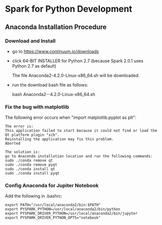 # Spark for Python Development

## Anaconda Installation Procedure 

### Download and Install

* go to https://www.continuum.io/downloads
* click 64-BIT INSTALLER for Python 2.7 (because Spark 2.0.1 uses Python 2.7 as default)

  The file Anaconda2-4.2.0-Linux-x86_64.sh will be downloaded.

* run the download bash file as follows:

  bash Anaconda2--4.2.0-Linux-x86_64.sh

### Fix the bug with matplotlib

The following error occurs when "import matplotlib.pyplot as plt":

```
The error is:
This application failed to start because it could not find or load the Qt platform plugin "xcb".
Reinstalling the application may fix this problem.
Aborted

The solution is:
go to Anaconda installation location and run the following commands:
sudo ./conda remove qt
sudo ./conda remove pyqt
sudo ./conda install qt
sudo ./conda install pyqt
```

### Config Anaconda for Jupiter Notebook

Add the following in .bashrc:

```
export PATH="/usr/local/anaconda2/bin:$PATH"
export PYSPARK_PYTHON=/usr/local/anaconda2/bin/python
export PYSPARK_DRIVER_PYTHON=/usr/local/anaconda2/bin/jupyter
export PYSPARK_DRIVER_PYTHON_OPTS="notebook"
```



